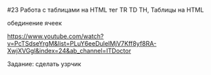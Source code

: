 #23 Работа с таблицами на HTML тег TR TD TH, Таблицы на HTML

обединение ячеек 

https://www.youtube.com/watch?v=PcTSdseYrgM&list=PLuY6eeDuleIMjV7Kff8yf8RA-XwjXVGgl&index=24&ab_channel=ITDoctor

Задание: сделать узрчик